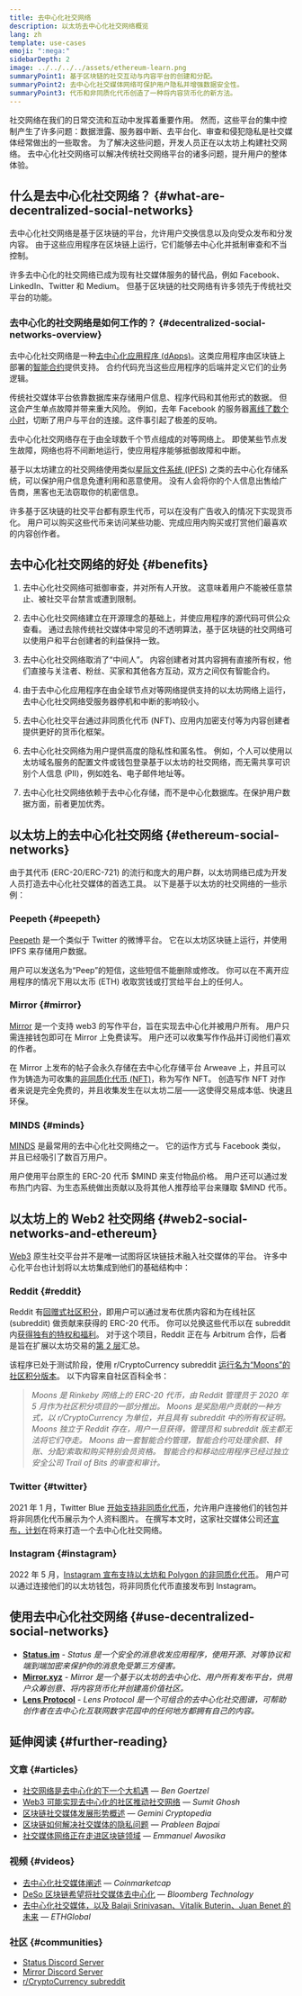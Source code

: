 ```yaml
---
title: 去中心化社交网络
description: 以太坊去中心化社交网络概览
lang: zh
template: use-cases
emoji: ":mega:"
sidebarDepth: 2
image: ../../../../assets/ethereum-learn.png
summaryPoint1: 基于区块链的社交互动与内容平台的创建和分配。
summaryPoint2: 去中心化社交媒体网络可保护用户隐私并增强数据安全性。
summaryPoint3: 代币和非同质化代币创造了一种将内容货币化的新方法。
---
```


社交网络在我们的日常交流和互动中发挥着重要作用。 然而，这些平台的集中控制产生了许多问题：数据泄露、服务器中断、去平台化、审查和侵犯隐私是社交媒体经常做出的一些取舍。 为了解决这些问题，开发人员正在以太坊上构建社交网络。 去中心化社交网络可以解决传统社交网络平台的诸多问题，提升用户的整体体验。

## 什么是去中心化社交网络？ {#what-are-decentralized-social-networks}

去中心化社交网络是基于区块链的平台，允许用户交换信息以及向受众发布和分发内容。 由于这些应用程序在区块链上运行，它们能够去中心化并抵制审查和不当控制。

许多去中心化的社交网络已成为现有社交媒体服务的替代品，例如 Facebook、LinkedIn、Twitter 和 Medium。 但基于区块链的社交网络有许多领先于传统社交平台的功能。

### 去中心化的社交网络是如何工作的？ {#decentralized-social-networks-overview}

去中心化社交网络是一种[去中心化应用程序 (dApps)](/dapps/)。这类应用程序由区块链上部署的[智能合约](/developers/docs/smart-contracts/)提供支持。 合约代码充当这些应用程序的后端并定义它们的业务逻辑。

传统社交媒体平台依靠数据库来存储用户信息、程序代码和其他形式的数据。 但这会产生单点故障并带来重大风险。 例如，去年 Facebook 的服务器[离线了数个小时](https://www.npr.org/2021/10/05/1043211171/facebook-instagram-whatsapp-outage-business-impact)，切断了用户与平台的连接。这件事引起了极差的反响。

去中心化社交网络存在于由全球数千个节点组成的对等网络上。 即使某些节点发生故障，网络也将不间断地运行，使应用程序能够抵御故障和中断。

基于以太坊建立的社交网络使用类似[星际文件系统 (IPFS)](https://ipfs.io/) 之类的去中心化存储系统，可以保护用户信息免遭利用和恶意使用。 没有人会将你的个人信息出售给广告商，黑客也无法窃取你的机密信息。

许多基于区块链的社交平台都有原生代币，可以在没有广告收入的情况下实现货币化。 用户可以购买这些代币来访问某些功能、完成应用内购买或打赏他们最喜欢的内容创作者。

## 去中心化社交网络的好处 {#benefits}

1. 去中心化社交网络可抵御审查，并对所有人开放。 这意味着用户不能被任意禁止、被社交平台禁言或遭到限制。

2. 去中心化社交网络建立在开源理念的基础上，并使应用程序的源代码可供公众查看。 通过去除传统社交媒体中常见的不透明算法，基于区块链的社交网络可以使用户和平台创建者的利益保持一致。

3. 去中心化社交网络取消了“中间人”。 内容创建者对其内容拥有直接所有权，他们直接与关注者、粉丝、买家和其他各方互动，双方之间仅有智能合约。

4. 由于去中心化应用程序在由全球节点对等网络提供支持的以太坊网络上运行，去中心化社交网络受服务器停机和中断的影响较小。

5. 去中心化社交平台通过非同质化代币 (NFT)、应用内加密支付等为内容创建者提供更好的货币化框架。

6. 去中心化社交网络为用户提供高度的隐私性和匿名性。 例如，个人可以使用以太坊域名服务的配置文件或钱包登录基于以太坊的社交网络，而无需共享可识别个人信息 (PII)，例如姓名、电子邮件地址等。

7. 去中心化社交网络依赖于去中心化存储，而不是中心化数据库。在保护用户数据方面，前者更加优秀。

## 以太坊上的去中心化社交网络 {#ethereum-social-networks}

由于其代币 (ERC-20/ERC-721) 的流行和庞大的用户群，以太坊网络已成为开发人员打造去中心化社交媒体的首选工具。 以下是基于以太坊的社交网络的一些示例：

### Peepeth {#peepeth}

[Peepeth](https://peepeth.com/) 是一个类似于 Twitter 的微博平台。 它在以太坊区块链上运行，并使用 IPFS 来存储用户数据。

用户可以发送名为“Peep”的短信，这些短信不能删除或修改。 你可以在不离开应用程序的情况下用以太币 (ETH) 收取赏钱或打赏给平台上的任何人。

### Mirror {#mirror}

[Mirror](https://mirror.xyz/) 是一个支持 web3 的写作平台，旨在实现去中心化并被用户所有。 用户只需连接钱包即可在 Mirror 上免费读写。 用户还可以收集写作作品并订阅他们喜欢的作者。

在 Mirror 上发布的帖子会永久存储在去中心化存储平台 Arweave 上，并且可以作为铸造为可收集的[非同质化代币 (NFT)](/nft/)，称为写作 NFT。 创造写作 NFT 对作者来说是完全免费的，并且收集发生在以太坊二层——这使得交易成本低、快速且环保。

### MINDS {#minds}

[MINDS](https://www.minds.com/) 是最常用的去中心化社交网络之一。 它的运作方式与 Facebook 类似，并且已经吸引了数百万用户。

用户使用平台原生的 ERC-20 代币 $MIND 来支付物品价格。 用户还可以通过发布热门内容、为生态系统做出贡献以及将其他人推荐给平台来赚取 $MIND 代币。

## 以太坊上的 Web2 社交网络 {#web2-social-networks-and-ethereum}

[Web3](/web3/) 原生社交平台并不是唯一试图将区块链技术融入社交媒体的平台。 许多中心化平台也计划将以太坊集成到他们的基础结构中：

### Reddit {#reddit}

Reddit 有[回赠式社区积分](https://cointelegraph.com/news/reddit-to-reportedly-tokenize-karma-points-and-onboard-500m-new-users)，即用户可以通过发布优质内容和为在线社区 (subreddit) 做贡献来获得的 ERC-20 代币。 你可以兑换这些代币以在 subreddit 内[获得独有的特权和福利](https://www.reddit.com/community-points/)。 对于这个项目，Reddit 正在与 Arbitrum 合作，后者是旨在扩展以太坊交易的[第 2 层](/layer-2/)汇总。

该程序已处于测试阶段，使用 r/CryptoCurrency subreddit [运行名为“Moons”的社区积分版本](https://www.reddit.com/r/CryptoCurrency/wiki/moons_wiki)。 以下内容来自社区百科全书：

> _Moons 是 Rinkeby 网络上的 ERC-20 代币，由 Reddit 管理员于 2020 年 5 月作为社区积分项目的一部分推出。 Moons 是奖励用户贡献的一种方式，以 r/CryptoCurrency 为单位，并且具有 subreddit 中的所有权证明。 Moons 独立于 Reddit 存在，用户一旦获得，管理员和 subreddit 版主都无法将它们夺走。 Moons 由一套智能合约管理，智能合约可处理余额、转账、分配/索取和购买特别会员资格。 智能合约和移动应用程序已经过独立安全公司 Trail of Bits 的审查和审计。_

### Twitter {#twitter}

2021 年 1 月，Twitter Blue [开始支持非同质化代币](https://mashable.com/article/twitter-blue-nft-profile-picture)，允许用户连接他们的钱包并将非同质化代币展示为个人资料图片。 在撰写本文时，这家社交媒体公司还[宣布，计划](https://www.theverge.com/2021/8/16/22627435/twitter-bluesky-lead-jay-graber-decentralized-social-web)在将来打造一个去中心化社交网络。

### Instagram {#instagram}

2022 年 5 月，[Instagram 宣布支持以太坊和 Polygon 的非同质化代币](https://about.instagram.com/blog/announcements/instagram-digital-collectibles)。 用户可以通过连接他们的以太坊钱包，将非同质化代币直接发布到 Instagram。

## 使用去中心化社交网络 {#use-decentralized-social-networks}

- **[Status.im](https://status.im/)** - _Status 是一个安全的消息收发应用程序，使用开源、对等协议和端到端加密来保护你的消息免受第三方侵害。_
- **[Mirror.xyz](https://mirror.xyz/)** - _Mirror 是一个基于以太坊的去中心化、用户所有发布平台，供用户众筹创意、将内容货币化并创建高价值社区。_
- **[Lens Protocol](https://lens.xyz/)** - _Lens Protocol 是一个可组合的去中心化社交图谱，可帮助创作者在去中心化互联网数字花园中的任何地方都拥有自己的内容。_

## 延伸阅读 {#further-reading}

### 文章 {#articles}

- [社交网络是去中心化的下一个大机遇](https://www.coindesk.com/tech/2021/01/22/social-networks-are-the-next-big-decentralization-opportunity/) — _Ben Goertzel_
- [Web3 可能实现去中心化的社区推动社交网络](https://venturebeat.com/2022/02/26/web3-holds-the-promise-of-decentralized-community-powered-social-networks/) — _Sumit Ghosh_
- [区块链社交媒体发展形势概述](https://www.gemini.com/cryptopedia/blockchain-social-media-decentralized-social-media) — _Gemini Cryptopedia_
- [区块链如何解决社交媒体的隐私问题](https://www.investopedia.com/news/ethereum-blockchain-social-media-privacy-problem-linkedin-indorse/) — _Prableen Bajpai_
- [社交媒体网络正在走进区块链领域](https://businesstechguides.co/what-are-decentralized-social-networks) — _Emmanuel Awosika_

### 视频 {#videos}

- [去中心化社交媒体阐述](https://www.youtube.com/watch?v=UdT2lpcGvcQ) — _Coinmarketcap_
- [DeSo 区块链希望将社交媒体去中心化](https://www.youtube.com/watch?v=SG2HUiVp0rE) — _Bloomberg Technology_
- [去中心化社交媒体，以及 Balaji Srinivasan、Vitalik Buterin、Juan Benet 的未来](https://www.youtube.com/watch?v=DTxE9KV3YrE) — _ETHGlobal_

### 社区 {#communities}

- [Status Discord Server](https://discord.com/invite/3Exux7Y)
- [Mirror Discord Server](https://discord.com/invite/txuCHcE8wV)
- [r/CryptoCurrency subreddit](https://www.reddit.com/r/CryptoCurrency/)
